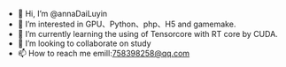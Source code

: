 - 👋 Hi, I’m @annaDaiLuyin
- 👀 I’m interested in GPU、Python、php、H5 and gamemake.
- 🌱 I’m currently learning the using of Tensorcore with RT core by CUDA.
- 💞️ I’m looking to collaborate on study
- 📫 How to reach me emill:758398258@qq.com

<!---
annaDaiLuyin/annaDaiLuyin is a ✨ special ✨ repository because its `README.md` (this file) appears on your GitHub profile.
You can click the Preview link to take a look at your changes.
--->
